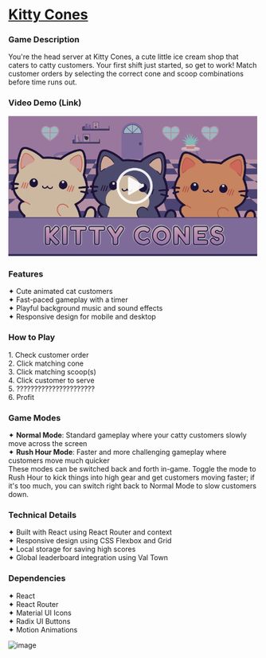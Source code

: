# [Kitty Cones](https://kitty-cones.pages.dev/)

### Game Description
You're the head server at Kitty Cones, a cute little ice cream shop that caters to catty customers. Your first shift just started, so get to work! Match customer orders by selecting the correct cone and scoop combinations before time runs out. 

### Video Demo (Link)
<a href="https://www.loom.com/share/cf84d44bc4db4eb9bf1ffc3a66f3ce06?sid=91524d9a-ad86-4ef5-819f-293d9d337df3">
  <img src="./public/assets/video-thumbnail.png" alt="Watch the demo" width="500"/>
</a>

### Features
✦ Cute animated cat customers
<br>✦ Fast-paced gameplay with a timer
<br>✦ Playful background music and sound effects
<br>✦ Responsive design for mobile and desktop

### How to Play
<p>1. Check customer order
<br>2. Click matching cone
<br>3. Click matching scoop(s)
<br>4. Click customer to serve
<br>5. ??????????????????????
<br>6. Profit

### Game Modes
✦ **Normal Mode**: Standard gameplay where your catty customers slowly move across the screen
<br>✦ **Rush Hour Mode**: Faster and more challenging gameplay where customers move much quicker
<br>These modes can be switched back and forth in-game. Toggle the mode to Rush Hour to kick things into high gear and get customers moving faster; if it's too much, you can switch right back to Normal Mode to slow customers down.

### Technical Details
✦ Built with React using React Router and context
<br>✦ Responsive design using CSS Flexbox and Grid
<br>✦ Local storage for saving high scores
<br>✦ Global leaderboard integration using Val Town

### Dependencies
✦ React
<br>✦ React Router
<br>✦ Material UI Icons
<br>✦ Radix UI Buttons
<br>✦ Motion Animations

<img width="1745" height="552" alt="image" src="https://github.com/user-attachments/assets/3a1d593f-d8a7-44b1-be61-f6d95e18d181" />
